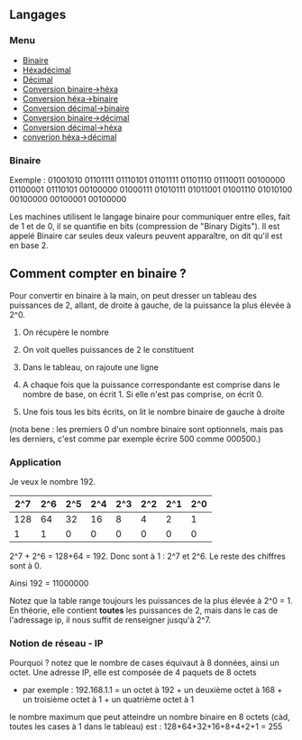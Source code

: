 ## Langages

### Menu

- [Binaire](/reseau/langages###Binaire)
- [Héxadécimal]()
- [Décimal]()
- [Conversion binaire->héxa]()
- [Conversion héxa->binaire]()
- [Conversion décimal->binaire]()
- [Conversion binaire->décimal]()
- [Conversion décimal->héxa]()
- [converion héxa->décimal]()



### Binaire

Exemple : 01001010 01101111 01110101 01101111 01101110 01110011 00100000 01100001 01110101 00100000 01000111 01010111 01011001 01001110 01010100 00100000 00100001 00100000

Les machines utilisent le langage binaire pour communiquer entre elles, fait de 1 et de 0, il se quantifie en bits (compression de "Binary Digits"). Il est appelé Binaire car seules deux valeurs peuvent apparaître, on dit qu'il est en base 2. 

## Comment compter en binaire ?

Pour convertir en binaire à la main, on peut dresser un tableau des puissances de 2, allant, de droite à gauche, de la puissance la plus élevée à 2^0. 

1. On récupère le nombre

2. On voit quelles puissances de 2 le constituent

3. Dans le tableau, on rajoute une ligne

4. A chaque fois que la puissance correspondante est comprise dans le nombre de base, on écrit 1. Si elle n'est pas comprise, on écrit 0. 

5. Une fois tous les bits écrits, on lit le nombre binaire de gauche à droite



(nota bene : les premiers 0 d'un nombre binaire sont optionnels, mais pas les derniers, c'est comme par exemple écrire 500 comme 000500.)



### Application

Je veux le nombre 192.

| 2^7 | 2^6 | 2^5 | 2^4 | 2^3 | 2^2 | 2^1 | 2^0 |
| --- | --- | --- | --- | --- | --- | --- | --- |
| 128 | 64  | 32  | 16  | 8   | 4   | 2   | 1   |
| 1   | 1   | 0   | 0   | 0   | 0   | 0   | 0   |

2^7 + 2^6 = 128+64 = 192. Donc sont à 1 : 2^7 et 2^6. Le reste des chiffres sont à 0. 

Ainsi 192 = 11000000

Notez que la table range toujours les puissances de la plus élevée à 2^0 = 1. En théorie, elle contient **toutes** les puissances de 2, mais dans le cas de l'adressage ip, il nous suffit de renseigner jusqu'à 2^7.



### Notion de réseau - IP

Pourquoi ? notez que le nombre de cases équivaut à 8 données, ainsi un octet. Une adresse IP, elle est composée de 4 paquets de 8 octets 

- par exemple : 192.168.1.1 = un octet à 192 + un deuxième octet à 168 + un troisième octet à 1 + un quatrième octet à 1

le nombre maximum que peut atteindre un nombre binaire en 8 octets (càd, toutes les cases à 1 dans le tableau) est : 128+64+32+16+8+4+2+1 = 255
